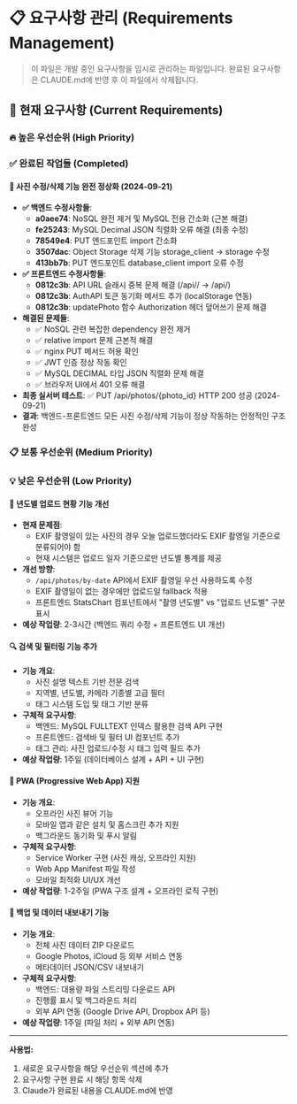 # 📋 요구사항 관리 (Requirements Management)

> 이 파일은 개발 중인 요구사항을 임시로 관리하는 파일입니다.
> 완료된 요구사항은 CLAUDE.md에 반영 후 이 파일에서 삭제됩니다.

## 📌 현재 요구사항 (Current Requirements)
### 🔥 높은 우선순위 (High Priority)
<!-- 긴급하게 처리해야 할 요구사항들 -->



### ✅ 완료된 작업들 (Completed)

#### 🎉 사진 수정/삭제 기능 완전 정상화 (2024-09-21)
- **✅ 백엔드 수정사항들**:
  - **a0aee74**: NoSQL 완전 제거 및 MySQL 전용 간소화 (근본 해결)
  - **fe25243**: MySQL Decimal JSON 직렬화 오류 해결 (최종 수정)
  - **78549e4**: PUT 엔드포인트 import 간소화
  - **3507dac**: Object Storage 삭제 기능 storage_client → storage 수정
  - **413bb7b**: PUT 엔드포인트 database_client import 오류 수정
- **✅ 프론트엔드 수정사항들**:
  - **0812c3b**: API URL 슬래시 중복 문제 해결 (/api// → /api/)
  - **0812c3b**: AuthAPI 토큰 동기화 메서드 추가 (localStorage 연동)
  - **0812c3b**: updatePhoto 함수 Authorization 헤더 덮어쓰기 문제 해결
- **해결된 문제들**:
  - ✅ NoSQL 관련 복잡한 dependency 완전 제거
  - ✅ relative import 문제 근본적 해결
  - ✅ nginx PUT 메서드 허용 확인
  - ✅ JWT 인증 정상 작동 확인
  - ✅ MySQL DECIMAL 타입 JSON 직렬화 문제 해결
  - ✅ 브라우저 UI에서 401 오류 해결
- **최종 실서버 테스트**: ✅ PUT /api/photos/{photo_id} HTTP 200 성공 (2024-09-21)
- **결과**: 백엔드-프론트엔드 모든 사진 수정/삭제 기능이 정상 작동하는 안정적인 구조 완성

### 📋 보통 우선순위 (Medium Priority)
<!-- 일반적인 기능 개선 및 추가 요구사항들 -->

### 💡 낮은 우선순위 (Low Priority)
<!-- 나중에 고려해볼 수 있는 요구사항들 -->

#### 📅 년도별 업로드 현황 기능 개선
- **현재 문제점**:
  - EXIF 촬영일이 있는 사진의 경우 오늘 업로드했더라도 EXIF 촬영일 기준으로 분류되어야 함
  - 현재 시스템은 업로드 일자 기준으로만 년도별 통계를 제공
- **개선 방향**:
  - `/api/photos/by-date` API에서 EXIF 촬영일 우선 사용하도록 수정
  - EXIF 촬영일이 없는 경우에만 업로드일 fallback 적용
  - 프론트엔드 StatsChart 컴포넌트에서 "촬영 년도별" vs "업로드 년도별" 구분 표시
- **예상 작업량**: 2-3시간 (백엔드 쿼리 수정 + 프론트엔드 UI 개선)

#### 🔍 검색 및 필터링 기능 추가
- **기능 개요**:
  - 사진 설명 텍스트 기반 전문 검색
  - 지역별, 년도별, 카메라 기종별 고급 필터
  - 태그 시스템 도입 및 태그 기반 분류
- **구체적 요구사항**:
  - 백엔드: MySQL FULLTEXT 인덱스 활용한 검색 API 구현
  - 프론트엔드: 검색바 및 필터 UI 컴포넌트 추가
  - 태그 관리: 사진 업로드/수정 시 태그 입력 필드 추가
- **예상 작업량**: 1주일 (데이터베이스 설계 + API + UI 구현)

#### 📱 PWA (Progressive Web App) 지원
- **기능 개요**:
  - 오프라인 사진 뷰어 기능
  - 모바일 앱과 같은 설치 및 홈스크린 추가 지원
  - 백그라운드 동기화 및 푸시 알림
- **구체적 요구사항**:
  - Service Worker 구현 (사진 캐싱, 오프라인 지원)
  - Web App Manifest 파일 작성
  - 모바일 최적화 UI/UX 개선
- **예상 작업량**: 1-2주일 (PWA 구조 설계 + 오프라인 로직 구현)

#### 🔄 백업 및 데이터 내보내기 기능
- **기능 개요**:
  - 전체 사진 데이터 ZIP 다운로드
  - Google Photos, iCloud 등 외부 서비스 연동
  - 메타데이터 JSON/CSV 내보내기
- **구체적 요구사항**:
  - 백엔드: 대용량 파일 스트리밍 다운로드 API
  - 진행률 표시 및 백그라운드 처리
  - 외부 API 연동 (Google Drive API, Dropbox API 등)
- **예상 작업량**: 1주일 (파일 처리 + 외부 API 연동)

---
**사용법:**
1. 새로운 요구사항을 해당 우선순위 섹션에 추가
2. 요구사항 구현 완료 시 해당 항목 삭제
3. Claude가 완료된 내용을 CLAUDE.md에 반영
